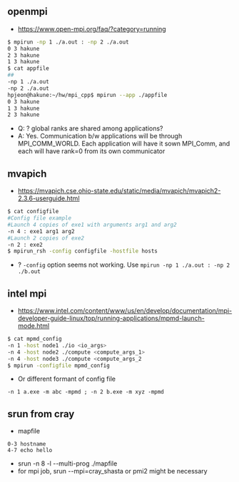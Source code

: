 ## openmpi
- https://www.open-mpi.org/faq/?category=running
```bash
$ mpirun -np 1 ./a.out : -np 2 ./a.out 
0 3 hakune
2 3 hakune
1 3 hakune
$ cat appfile 
##
-np 1 ./a.out
-np 2 ./a.out
hpjeon@hakune:~/hw/mpi_cpp$ mpirun --app ./appfile 
0 3 hakune
1 3 hakune
2 3 hakune
```
- Q: ? global ranks are shared among applications?
- A: Yes. Communication b/w applications will be through MPI_COMM_WORLD. Each application will have it sown MPI_Comm, and each will have rank=0 from its own communicator

## mvapich
- https://mvapich.cse.ohio-state.edu/static/media/mvapich/mvapich2-2.3.6-userguide.html
```bash
$ cat configfile
#Config file example
#Launch 4 copies of exe1 with arguments arg1 and arg2
-n 4 : exe1 arg1 arg2
#Launch 2 copies of exe2
-n 2 : exe2
$ mpirun_rsh -config configfile -hostfile hosts
```
- ? `-config` option seems not working. Use `mpirun -np 1 ./a.out : -np 2 ./b.out`

## intel mpi
- https://www.intel.com/content/www/us/en/develop/documentation/mpi-developer-guide-linux/top/running-applications/mpmd-launch-mode.html
```bash
$ cat mpmd_config
-n 1 -host node1 ./io <io_args>
-n 4 -host node2 ./compute <compute_args_1> 
-n 4 -host node3 ./compute <compute_args_2
$ mpirun -configfile mpmd_config
```
- Or different formant of config file
```
-n 1 a.exe -m abc -mpmd ; -n 2 b.exe -m xyz -mpmd
```

## srun from cray
- mapfile
```
0-3 hostname
4-7 echo hello
```
- srun -n 8 -l --multi-prog ./mapfile
- for mpi job, srun --mpi=cray_shasta or pmi2 might be necessary


